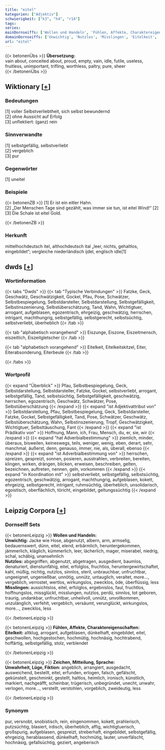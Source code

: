 ```yaml
---
title: "eitel"
kategorien: ["Adjektiv"]
schwierigkeit: ["k3", "h4", "r14"]
tags:
series:
mainDornseiffs: ['Wollen und Handeln', 'Fühlen, Affekte, Charaktereigenschaften', 'Zeichen, Mitteilung, Sprache']
domainDornseiffs: ['Unwichtig', 'Nutzlos', 'Misslingen', 'Eitelkeit', 'Unwahrheit, Lüge, Fiktion']
url: "eitel"
---
```


{{< betonenÜbs >}}
**Übersetzung:**  
vain about, conceited about, proud, empty, vain, idle, futile, useless, fruitless, unimportant, trifling, worthless, paltry, pure, sheer  
{{< /betonenÜbs >}}

## Wiktionary [[+](https://de.wiktionary.org/wiki/eitel)]

### Bedeutungen
[1] voller Selbstverliebtheit, sich selbst bewundernd  
[2] ohne Aussicht auf Erfolg  
[3] unflektiert: (ganz) rein  

### Sinnverwandte
[1] selbstgefällig, selbstverliebt  
[2] vergeblich  
[3] pur  

### Gegenwörter
[1] uneitel  

### Beispiele
{{< betonenZB >}}
[1] Er ist ein eitler Hahn.  
[2] „Der Menschen Tage sind gezählt, was immer sie tun, ist eitel Wind!“ [2]  
[3] Die Schale ist eitel Gold.  

{{< /betonenZB >}}
### Herkunft
mittelhochdeutsch itel, althochdeutsch ital „leer, nichts, gehaltlos, eingebildet“; vergleiche  niederländisch ijdel, englisch idle[1]  



## dwds [[+](https://www.dwds.de/wb/eitel)]

### Wortinformation
{{< tabs "Dwds" >}}
{{< tab "Typische Verbindungen" >}}
Fatzke, Geck, Geschwätz, Geschwätzigkeit, Gockel, Pfau, Pose, Schwätzer, Selbstbespiegelung, Selbstdarsteller, Selbstdarstellung, Selbstgefälligkeit, Selbstinszenierung, Selbstüberschätzung, Tand, Wahn, Wichtigtuer, arrogant, aufgeblasen, egozentrisch, ehrgeizig, geschwätzig, herrschen, intrigant, machthungrig, selbstgefällig, selbstgerecht, selbstsüchtig, selbstverliebt, überheblich
{{< /tab >}}

{{< tab "alphabetisch vorangehend" >}}
Eiszunge, Eiszone, Eiszeitmensch, eiszeitlich, Eiszeitgletscher
{{< /tab >}}

{{< tab "alphabetisch vorangehend" >}}
Eitelkeit, Eitelkeitskitzel, Eiter, Eiterabsonderung, Eiterbeule
{{< /tab >}}

{{< /tabs >}}

### Wortprofil
{{< expand "Überblick" >}} Pfau, Selbstbespiegelung, Geck, Selbstdarstellung, Selbstdarsteller, Fatzke, Gockel, selbstverliebt, arrogant, selbstgefällig, Tand, selbstsüchtig, Selbstgefälligkeit, geschwätzig, herrschen, egozentrisch, Geschwätz, Schwätzer, Pose, Selbstüberschätzung {{< /expand >}}
{{< expand "ist Adjektivattribut von" >}} Selbstdarstellung, Pfau, Selbstbespiegelung, Geck, Selbstdarsteller, Fatzke, Gockel, Selbstgefälligkeit, Tand, Pose, Schwätzer, Geschwätz, Selbstüberschätzung, Wahn, Selbstinszenierung, Tropf, Geschwätzigkeit, Wichtigtuer, Selbsttäuschung, Fant {{< /expand >}}
{{< expand "ist Prädikativ von" >}} Hoffnung, Mann, ich, Frau, Mensch, du, er, sie, wir {{< /expand >}}
{{< expand "hat Adverbialbestimmung" >}} ziemlich, minder, überaus, bisweilen, keineswegs, teils, weniger, wenig, eben, derart, sehr, manchmal, äußerst, denn, genauso, immer, nie, als, überall, ebenso {{< /expand >}}
{{< expand "ist Adverbialbestimmung von" >}} herrschen, spreizen, gespreizt, sonnen, posieren, ausstrahlen, verbreiten, bereiten, klingen, wirken, drängen, blicken, erweisen, beschreiben, gelten, bezeichnen, auftreten, nennen, geln, vorkommen {{< /expand >}}
{{< expand "in Koordination mit" >}} selbstverliebt, selbstgefällig, selbstsüchtig, egozentrisch, geschwätzig, arrogant, machthungrig, aufgeblasen, kokett, ehrgeizig, selbstgerecht, intrigant, ruhmsüchtig, überheblich, unsolidarisch, egoistisch, oberflächlich, töricht, eingebildet, geltungssüchtig {{< /expand >}}

## Leipzig Corpora [[+](https://corpora.uni-leipzig.de/en/res?word=eitel&corpusId=deu_newscrawl-public_2018)]

### Dornseiff Sets
{{< betonenLeipzig >}}
**Wollen und Handeln:**  
**Unwichtig:** Jacke wie Hose, abgenutzt, albern, arm, armselig, bedauernswert, dünn, eitel, elend, erbärmlich, heruntergekommen, jämmerlich, kläglich, kümmerlich, leer, lächerlich, mager, miserabel, niedrig, schal, schäbig, unansehnlich  
**Nutzlos:** abgegriffen, abgenutzt, abgetragen, ausgedient, baumlos, denaturiert, dienstunfähig, eitel, erfolglos, fruchtlos, heruntergewirtschaftet, kahl, müßig, nichtig, nutzlos, sinnlos, steril, unbrauchbar, unfruchtbar, ungeeignet, ungenießbar, unnötig, unnütz, untauglich, veraltet, more..., vergeblich, verrostet, wertlos, wirkungslos, zwecklos, öde, überflüssig, less  
**Misslingen:** aussichtslos, eitel, erfolglos, ergebnislos, faul, fruchtlos, hoffnungslos, missglückt, misslungen, nutzlos, perdü, sinnlos, tot geboren, traurig, undankbar, unfruchtbar, unheilvoll, unnütz, unvollkommen, unzulänglich, verfehlt, vergeblich, versäumt, verunglückt, wirkungslos, more..., zwecklos, less  

{{< /betonenLeipzig >}}


{{< betonenLeipzig >}}
**Fühlen, Affekte, Charaktereigenschaften:**  
**Eitelkeit:** altklug, arrogant, aufgeblasen, dünkelhaft, eingebildet, eitel, geschwollen, hochgestochen, hochmütig, hochnäsig, hochtrabend, hoffärtig, selbstgefällig, stolz, verblendet  

{{< /betonenLeipzig >}}


{{< betonenLeipzig >}}
**Zeichen, Mitteilung, Sprache:**  
**Unwahrheit, Lüge, Fiktion:** angeblich, arrangiert, ausgedacht, ausweichend, bestellt, eitel, erfunden, erlogen, falsch, gefälscht, gekünstelt, geschminkt, gestellt, haltlos, heimlich, ironisch, künstlich, markiert, nachgeäfft, scheinbar, trügerisch, unbegründet, unecht, unwahr, verlogen, more..., verstellt, verstohlen, vorgeblich, zweideutig, less  

{{< /betonenLeipzig >}}

### Synonym
pur, versnobt, snobistisch, rein, eingenommen, kokett, prahlerisch, putzsüchtig, blasiert, irdisch, überheblich, affig, wichtigtuerisch, großspurig, aufgeblasen, gespreizt, streberhaft, eingebildet, selbstgefällig, ehrgeizig, herablassend, dünkelhaft, hochmütig, lauter, unverfälscht, hochnäsig, gefallsüchtig, geziert, angeberisch

